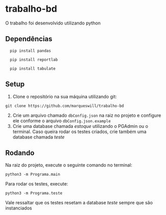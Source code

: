# trabalho-bd
O trabalho foi desenvolvido utilizando python

## Dependências
```
  pip install pandas
```
```
  pip install reportlab
```
```
  pip install tabulate
```

## Setup
1. Clone o repositório na sua máquina utilizando git:
```
git clone https://github.com/marqueswill/trabalho-bd
```   
2. Crie um arquivo chamado `dbConfig.json` na raiz no projeto e configure ele conforme o arquivo `dbConfig.json.example`
3. Crie uma database chamada *estoque* utilizando o PGAdmin ou o terminal. Caso queira rodar os testes criados, crie também uma database chamada *teste*

## Rodando
Na raiz do projeto, execute o seguinte comando no terminal:
```
python3 -m Programa.main
```
Para rodar os testes, execute:
```
python3 -m Programa.teste
```
Vale ressaltar que os testes resetam a database *teste* sempre que são instanciados
